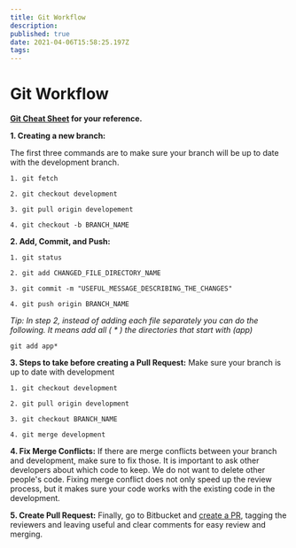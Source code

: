 ```yaml
---
title: Git Workflow
description: 
published: true
date: 2021-04-06T15:58:25.197Z
tags: 
---
```


# Git Workflow

**[Git Cheat Sheet](https://about.gitlab.com/images/press/git-cheat-sheet.pdf) for your reference.** 


**1. Creating a new branch:**

The first three commands are to make sure your branch will be up to date with the development branch. 
```
1. git fetch 

2. git checkout development 

3. git pull origin developement 

4. git checkout -b BRANCH_NAME
```

**2. Add, Commit, and Push:**
```
1. git status 

2. git add CHANGED_FILE_DIRECTORY_NAME

3. git commit -m "USEFUL_MESSAGE_DESCRIBING_THE_CHANGES"

4. git push origin BRANCH_NAME
```
*Tip: In step 2, instead of adding each file separately you can do the following. It means add all ( * ) the directories that start with (app)*
```
git add app*
```

**3. Steps to take before creating a Pull Request:**
Make sure your branch is up to date with development 
```
1. git checkout development 

2. git pull origin development 

3. git checkout BRANCH_NAME

4. git merge development
```

**4. Fix Merge Conflicts:**
If there are merge conflicts between your branch and development, make sure to fix those. It is important to ask other developers about which code to keep. We do not want to delete other people's code. 
Fixing merge conflict does not only speed up the review process, but it makes sure your code works with the existing code in the development. 

**5. Create Pull Request:**
Finally, go to Bitbucket and [create a PR](/ssdt-program/pull-request), tagging the reviewers and leaving useful and clear comments for easy review and merging. 

